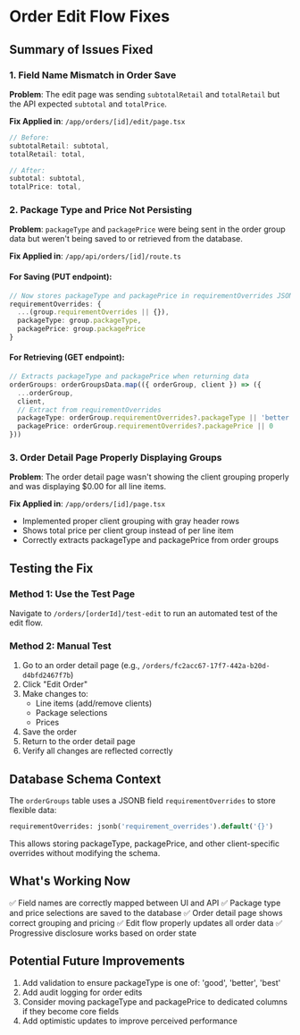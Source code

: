 # Order Edit Flow Fixes

## Summary of Issues Fixed

### 1. Field Name Mismatch in Order Save
**Problem**: The edit page was sending `subtotalRetail` and `totalRetail` but the API expected `subtotal` and `totalPrice`.

**Fix Applied in**: `/app/orders/[id]/edit/page.tsx`
```typescript
// Before:
subtotalRetail: subtotal,
totalRetail: total,

// After:
subtotal: subtotal,
totalPrice: total,
```

### 2. Package Type and Price Not Persisting
**Problem**: `packageType` and `packagePrice` were being sent in the order group data but weren't being saved to or retrieved from the database.

**Fix Applied in**: `/app/api/orders/[id]/route.ts`

#### For Saving (PUT endpoint):
```typescript
// Now stores packageType and packagePrice in requirementOverrides JSON field
requirementOverrides: {
  ...(group.requirementOverrides || {}),
  packageType: group.packageType,
  packagePrice: group.packagePrice
}
```

#### For Retrieving (GET endpoint):
```typescript
// Extracts packageType and packagePrice when returning data
orderGroups: orderGroupsData.map(({ orderGroup, client }) => ({
  ...orderGroup,
  client,
  // Extract from requirementOverrides
  packageType: orderGroup.requirementOverrides?.packageType || 'better',
  packagePrice: orderGroup.requirementOverrides?.packagePrice || 0
}))
```

### 3. Order Detail Page Properly Displaying Groups
**Problem**: The order detail page wasn't showing the client grouping properly and was displaying $0.00 for all line items.

**Fix Applied in**: `/app/orders/[id]/page.tsx`
- Implemented proper client grouping with gray header rows
- Shows total price per client group instead of per line item
- Correctly extracts packageType and packagePrice from order groups

## Testing the Fix

### Method 1: Use the Test Page
Navigate to `/orders/[orderId]/test-edit` to run an automated test of the edit flow.

### Method 2: Manual Test
1. Go to an order detail page (e.g., `/orders/fc2acc67-17f7-442a-b20d-d4bfd2467f7b`)
2. Click "Edit Order"
3. Make changes to:
   - Line items (add/remove clients)
   - Package selections
   - Prices
4. Save the order
5. Return to the order detail page
6. Verify all changes are reflected correctly

## Database Schema Context

The `orderGroups` table uses a JSONB field `requirementOverrides` to store flexible data:
```sql
requirementOverrides: jsonb('requirement_overrides').default('{}')
```

This allows storing packageType, packagePrice, and other client-specific overrides without modifying the schema.

## What's Working Now

✅ Field names are correctly mapped between UI and API
✅ Package type and price selections are saved to the database
✅ Order detail page shows correct grouping and pricing
✅ Edit flow properly updates all order data
✅ Progressive disclosure works based on order state

## Potential Future Improvements

1. Add validation to ensure packageType is one of: 'good', 'better', 'best'
2. Add audit logging for order edits
3. Consider moving packageType and packagePrice to dedicated columns if they become core fields
4. Add optimistic updates to improve perceived performance